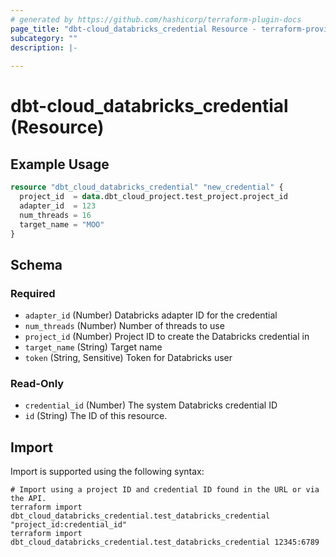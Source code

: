 ```yaml
---
# generated by https://github.com/hashicorp/terraform-plugin-docs
page_title: "dbt-cloud_databricks_credential Resource - terraform-provider-dbt-cloud"
subcategory: ""
description: |-
  
---
```


# dbt-cloud_databricks_credential (Resource)



## Example Usage

```terraform
resource "dbt_cloud_databricks_credential" "new_credential" {
  project_id  = data.dbt_cloud_project.test_project.project_id
  adapter_id  = 123
  num_threads = 16
  target_name = "MOO"
}
```

<!-- schema generated by tfplugindocs -->
## Schema

### Required

- `adapter_id` (Number) Databricks adapter ID for the credential
- `num_threads` (Number) Number of threads to use
- `project_id` (Number) Project ID to create the Databricks credential in
- `target_name` (String) Target name
- `token` (String, Sensitive) Token for Databricks user

### Read-Only

- `credential_id` (Number) The system Databricks credential ID
- `id` (String) The ID of this resource.

## Import

Import is supported using the following syntax:

```shell
# Import using a project ID and credential ID found in the URL or via the API.
terraform import dbt_cloud_databricks_credential.test_databricks_credential "project_id:credential_id"
terraform import dbt_cloud_databricks_credential.test_databricks_credential 12345:6789
```
